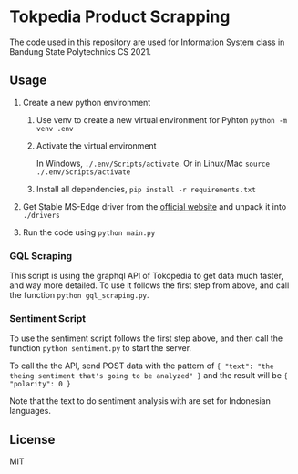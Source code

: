 # Tokpedia Product Scrapping

The code used in this repository are used for Information System class in Bandung State Polytechnics CS 2021.

## Usage

1. Create a new python environment

   1. Use venv to create a new virtual environment for Pyhton `python -m venv .env`
   2. Activate the virtual environment

      In Windows, `./.env/Scripts/activate`.
      Or in Linux/Mac `source ./.env/Scripts/activate`

   3. Install all dependencies, `pip install -r requirements.txt`

2. Get Stable MS-Edge driver from the [official website](https://developer.microsoft.com/en-us/microsoft-edge/tools/webdriver/) and unpack it into `./drivers`
3. Run the code using `python main.py`

### GQL Scraping

This script is using the graphql API of Tokopedia to get data much faster, and way more detailed. To use it follows the first step from above, and call the function `python gql_scraping.py`.

### Sentiment Script

To use the sentiment script follows the first step above, and then call the function `python sentiment.py` to start the server.

To call the the API, send POST data with the pattern of `{ "text": "the theing sentiment that's going to be analyzed" }` and the result will be `{ "polarity": 0 }`

Note that the text to do sentiment analysis with are set for Indonesian languages.

## License

MIT
